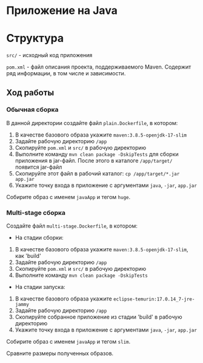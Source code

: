 # Приложение на Java

# Структура
`src/` - исходный код приложения

`pom.xml` - файл описания проекта, поддерживаемого Maven. Содержит ряд информации, в том числе и зависимости.

## Ход работы
### Обычная сборка
В данной директории создайте файл `plain.Dockerfile`, в котором:
1. В качестве базового образа укажите `maven:3.8.5-openjdk-17-slim`
2. Задайте рабочую директорию `/app`
3. Скопируйте `pom.xml` и `src/` в рабочую директорию
4. Выполните команду `mvn clean package -DskipTests` для сборки приложения в jar-файл. После этого в каталоге `/app/target/` появится jar-файл
5. Скопируйте этот файл в рабочий каталог: `cp /app/target/*.jar app.jar`
6. Укажите точку входа в приложение с аргументами `java`, `-jar`, `app.jar`

Собирите образ с именем `javaApp` и тегом `huge`.

### Multi-stage сборка
Создайте файл `multi-stage.Dockerfile`, в котором:
- На стадии сборки:
1. В качестве базового образа укажите `maven:3.8.5-openjdk-17-slim`, как 'build' 
2. Задайте рабочую директорию `/app`
3. Скопируйте `pom.xml` и `src/` в рабочую директорию
4. Выполните команду `mvn clean package -DskipTests`
- На стадии запуска:
1. В качестве базового образа укажите `eclipse-temurin:17.0.14_7-jre-jammy`
2. Задайте рабочую директорию `/app`
3. Скопируйте собранное приложение из стадии 'build' в рабочую директорию
4. Укажите точку входа в приложение с аргументами `java`, `-jar`, `app.jar`

Собирите образ с именем `javaApp` и тегом `slim`.

Сравните размеры полученных образов.